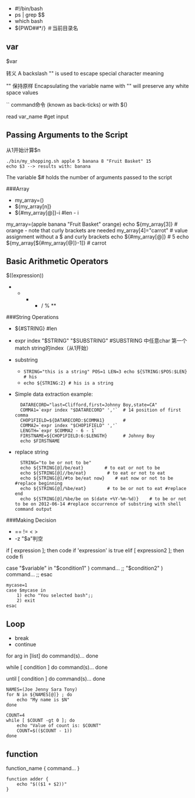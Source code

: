 - \#!/bin/bash
- ps | grep $$
- which bash
- ${PWD##*/} ＃当前目录名


## var

$var

转义 A backslash "\" is used to escape special character meaning

"" 保持原样 Encapsulating the variable name with "" will preserve any white space values

``  command命令 (known as back-ticks) or with $() 

read var_name #get input

## Passing Arguments to the Script

从1开始计算$n

	./bin/my_shopping.sh apple 5 banana 8 "Fruit Basket" 15
	echo $3 --> results with: banana
	
The variable $# holds the number of arguments passed to the script

###Array

- my_array=()
- ${my_array[n]}
- ${#my_array[@]}-i #len - i

my_array=(apple banana "Fruit Basket" orange)
echo ${my_array[3]}                     # orange - note that curly brackets are needed
my_array[4]="carrot"                    # value assignment without a $ and curly brackets
echo ${#my_array[@]}                    # 5
echo ${my_array[${#my_array[@]}-1]}     # carrot

## Basic Arithmetic Operators

$((expression))

- + - * / % **

###String Operations

- ${#STRING}  #len
- expr index "$STRING" "$SUBSTRING" #SUBSTRING 中任意char 第一个match string的index（从1开始）
- substring 
	- `STRING="this is a string"
POS=1
LEN=3
echo ${STRING:$POS:$LEN}   # his`
	- `echo ${STRING:2} # his is a string` 	

- Simple data extraction example:

		DATARECORD="last=Clifford,first=Johnny Boy,state=CA"
		COMMA1=`expr index "$DATARECORD" ','`  # 14 position of first comma
		CHOP1FIELD=${DATARECORD:$COMMA1}       #
		COMMA2=`expr index "$CHOP1FIELD" ','`
		LENGTH=`expr $COMMA2 - 6 - 1`
		FIRSTNAME=${CHOP1FIELD:6:$LENGTH}      # Johnny Boy
		echo $FIRSTNAME

- replace string

		STRING="to be or not to be"
		echo ${STRING[@]/be/eat}        # to eat or not to be
		echo ${STRING[@]//be/eat}        # to eat or not to eat
		echo ${STRING[@]/#to be/eat now}    # eat now or not to be #replace beginning
		echo ${STRING[@]/%be/eat}        # to be or not to eat #replace end 
		echo ${STRING[@]/%be/be on $(date +%Y-%m-%d)}    # to be or not to be on 2012-06-14 #replace occurrence of substring with shell command output



###Making Decision

- == != < > 
- -z "$a"判空

if [ expression ]; then
code if 'expression' is true
elif [ expression2 ]; then
code
fi

case "$variable" in
    "$condition1" )
        command...
    ;;
    "$condition2" )
        command...
    ;;
esac

	mycase=1
	case $mycase in
    	1) echo "You selected bash";;
    	2) exit
	esac
	
## Loop

- break
- continue


for arg in [list]
do
 command(s)...
done

while [ condition ]
do
 command(s)...
done

until [ condition ]
do
 command(s)...
done

	NAMES=(Joe Jenny Sara Tony)
	for N in ${NAMES[@]} ; do
  		echo "My name is $N"
	done
	
	COUNT=4
	while [ $COUNT -gt 0 ]; do
  		echo "Value of count is: $COUNT"
  		COUNT=$(($COUNT - 1))
	done
	
## function

function_name {
  command...
}

	function adder {
  		echo "$(($1 + $2))"
	}
	